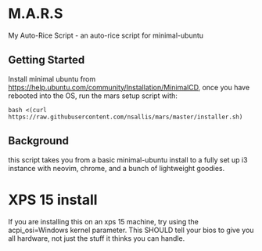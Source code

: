 # M.A.R.S
My Auto-Rice Script - an auto-rice script for minimal-ubuntu

## Getting Started
Install minimal ubuntu from https://help.ubuntu.com/community/Installation/MinimalCD, once you have rebooted into the OS,
run the mars setup script with:
```
bash <(curl https://raw.githubusercontent.com/nsallis/mars/master/installer.sh)
```

## Background
this script takes you from a basic minimal-ubuntu install to a fully set up i3 instance with neovim, chrome, and a bunch of
lightweight goodies.

# XPS 15 install
If you are installing this on an xps 15 machine, try using the acpi_osi=Windows kernel parameter. This SHOULD tell your bios to 
give you all hardware, not just the stuff it thinks you can handle.
